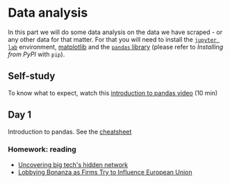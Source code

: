 # Data analysis

In this part we will do some data analysis on the data we have scraped - or any other data for that matter. For that you will need to install the [`jupyter lab`](https://jupyter.org/install) environment, [matplotlib](https://matplotlib.org/stable/) and the [`pandas` library](https://pandas.pydata.org/docs/getting_started/install.html) (please refer to *Installing from PyPI* with `pip`).

## Self-study
To know what to expect, watch this [introduction to pandas video](https://www.youtube.com/watch?v=dcqPhpY7tWk) (10 min)

## Day 1
Introduction to pandas. See the [cheatsheet](https://github.com/zufanka/goteborgmij24/blob/main/3_data-analysis/pandas_cheatsheet.md)

### Homework: reading
- [Uncovering big tech's hidden network](https://www.somo.nl/uncovering-big-techs-hidden-network/)
- [Lobbying Bonanza as Firms Try to Influence European Union]()


